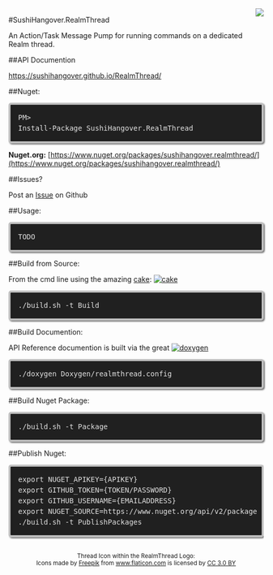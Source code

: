 
<img style="float: right;" src="https://raw.githubusercontent.com/sushihangover/RealmThread/master/media/SushiHangover.RealmThread.png">

#SushiHangover.RealmThread

An Action/Task Message Pump for running commands on a dedicated Realm thread.

##API Documention

[https://sushihangover.github.io/RealmThread/
](https://sushihangover.github.io/RealmThread/)

##Nuget:

<div class="nuget-badge">
<p>
<code>
Install-Package SushiHangover.RealmThread
</code>
</p>
</div>
        
**Nuget.org:** [https://www.nuget.org/packages/sushihangover.realmthread/](https://www.nuget.org/packages/sushihangover.realmthread/)

##Issues?

Post an [Issue](https://github.com/sushihangover/RealmThread/issues) on Github

##Usage:

<div class="code">
TODO
</div>

##Build from Source:

From the cmd line using the amazing [cake](http://cakebuild.net):
<a href="http://cakebuild.net">
<img src="http://cakebuild.net/Content/img/logo.png" alt="cake"/>
</a>
<div class="code">
./build.sh -t Build
</div>

##Build Documention:

API Reference documention is built via the great <a href="http://www.doxygen.org/index.html">
<img src="http://www.stack.nl/~dimitri/doxygen/doxygen.png" alt="doxygen"/>
</a>

<div class="code">
./doxygen Doxygen/realmthread.config
</div>


##Build Nuget Package:

<div class="code">
./build.sh -t Package
</div>

##Publish Nuget:

<pre>
<div class="code">export NUGET_APIKEY={APIKEY}
export GITHUB_TOKEN={TOKEN/PASSWORD}
export GITHUB_USERNAME={EMAILADDRESS}
export NUGET_SOURCE=https://www.nuget.org/api/v2/package
./build.sh -t PublishPackages
</div>
</pre>

<center><sub>Thread Icon within the RealmThread Logo:</sub><br/>
<sub>
Icons made by <a href="http://www.freepik.com" title="Freepik">Freepik</a> from <a href="http://www.flaticon.com" title="Flaticon">www.flaticon.com</a> is licensed by <a href="http://creativecommons.org/licenses/by/3.0/" title="Creative Commons BY 3.0" target="_blank">CC 3.0 BY</a>
</sub></center>

<head>
<style>
.nuget-badge code {
    -moz-border-radius: 5px;
    -webkit-border-radius: 5px;
    background-color: #202020;
    border: 4px solid silver;
    border-radius: 5px;
    box-shadow: 2px 2px 3px #6e6e6e;
    color: #e2e2e2;
    display: block;
    font: 1.0em 'andale mono', 'lucida console', monospace;
    line-height: 1.5em;
    overflow: auto;
    padding: 15px
}
.nuget-badge code::before {
    content: "PM> "
}
.code {
    -moz-border-radius: 5px;
    -webkit-border-radius: 5px;
    background-color: #202020;
    border: 4px solid silver;
    border-radius: 5px;
    box-shadow: 2px 2px 3px #6e6e6e;
    color: #e2e2e2;
    display: block;
    font: 1.0em 'andale mono', 'lucida console', monospace;
    line-height: 1.5em;
    overflow: auto;
    padding: 15px
}

</style>
</head>
